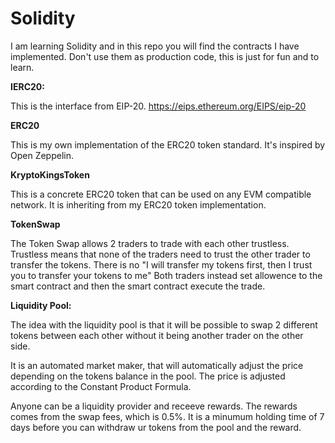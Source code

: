 # Solidity

I am learning Solidity and in this repo you will find the contracts I have implemented. 
Don't use them as production code, this is just for fun and to learn.


<b>IERC20:</b>

This is the interface from EIP-20.
https://eips.ethereum.org/EIPS/eip-20

<b>ERC20</b>

This is my own implementation of the ERC20 token standard. 
It's inspired by Open Zeppelin.

<b>KryptoKingsToken</b>

This is a concrete ERC20 token that can be used on any EVM compatible network. 
It is inheriting from my ERC20 token implementation. 

<b>TokenSwap</b>

The Token Swap allows 2 traders to trade with each other trustless.
Trustless means that none of the traders need to trust the other trader to transfer the tokens.
There is no "I will transfer my tokens first, then I trust you to transfer your tokens to me"
Both traders instead set allowence to the smart contract and then the smart contract execute the trade.

<b>Liquidity Pool:</b>

The idea with the liquidity pool is that it will be possible to swap 2 different tokens between each other without it being another trader on the other side.

It is an automated market maker, that will automatically adjust the price depending on the tokens balance in the pool.
The price is adjusted according to the Constant Product Formula.

Anyone can be a liquidity provider and receeve rewards. 
The rewards comes from the swap fees, which is 0.5%.
It is a minumum holding time of 7 days before you can withdraw ur tokens from the pool and the reward.
